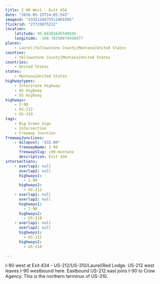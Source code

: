 ```yaml
---
title: I-90 West - Exit 434
date: "2016-05-15T14:02:54Z"
imageid: "4335124675511965595"
flickrid: "27725075212"
location:
    latitude: 45.66381645540936
    longitude: -108.76550674438477
places:
    - Laurel|Yellowstone County|Montana|United States
counties:
    - Yellowstone County|Montana|United States
countries:
    - United States
states:
    - Montana|United States
highwaytypes:
    - Interstate Highway
    - US Highway
    - US Highway
highways:
    - I-90
    - US-212
    - US-310
tags:
    - Big Green Sign
    - Intersection
    - Freeway Junction
freewayJunctions:
    - milepost: "432.04"
      freewayName: I-90
      freewaySlug: i90-montana
      description: Exit 434
intersections:
    - overlap1: null
      overlap2: null
      highways1:
        - I-90
      highways2:
        - US-212
    - overlap1: null
      overlap2: null
      highways1:
        - I-90
      highways2:
        - US-310
    - overlap1: null
      overlap2: null
      highways1:
        - US-212
      highways2:
        - US-310

---
```

I-90 west at Exit 434 - US-212/US-310/Laurel/Red Lodge.  US-212 west leaves I-90 westbound here.  Eastbound US-212 east joins I-90 to Crow Agency.  This is the northern terminus of US-310.